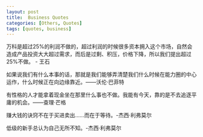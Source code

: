 ```yaml
---
layout: post
title:  Business Quotes
categories: [Others, Quotes]
tags: [quotes, business]
---
```

万科是超过25%的利润不做的，超过利润的时候很多资本拥入这个市场，自然会造成产品投资大大超过需求，而后是过剩、积压，价格下降，所以我们提出超过25%不做。 - 王石

如果说我们有什么本事的话，那就是我们能够弄清楚我们什么时候在能力圈的中心运作，什么时候正在向边缘靠近。——沃伦·巴菲特

有性格的人才能拿着现金坐在那里什么事也不做。我能有今天，靠的是不去追逐平庸的机会。——查理·芒格

赚大钱的诀窍不在于买进卖出……而在于等待。-杰西·利弗莫尔

低级的新手总认为自己无所不知。-杰西·利弗莫尔
